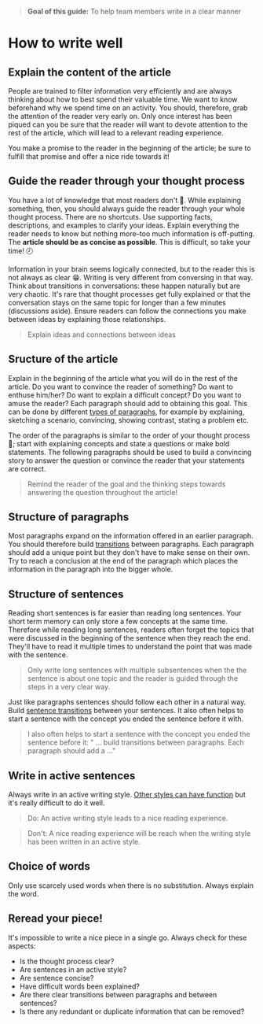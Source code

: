 > **Goal of this guide:** To help team members write in a clear manner

# How to write well

## Explain the content of the article

People are trained to filter information very efficiently and are always thinking about how to best spend their valuable time. We want to know beforehand why we spend time on an activity. You should, therefore, grab the attention of the reader very early on. Only once interest has been piqued can you be sure that the reader will want to devote attention to the rest of the article, which will lead to a relevant reading experience.

You make a promise to the reader in the beginning of the article; be sure to fulfill that promise and offer a nice ride towards it!

## Guide the reader through your thought process

You have a lot of knowledge that most readers don't 💾. While explaining something, then, you should always guide the reader through your whole thought process. There are no shortcuts. Use supporting facts, descriptions, and examples to clarify your ideas. Explain everything the reader needs to know but nothing more–too much information is off-putting. The **article should be as concise as possible**. This is difficult, so take your time! 🕗

Information in your brain seems logically connected, but to the reader this is not always as clear 😁. Writing is very different from conversing in that way. Think about transitions in conversations: these happen naturally but are very chaotic. It's rare that thought processes get fully explained or that the conversation stays on the same topic for longer than a few minutes (discussions aside). Ensure readers can follow the connections you make between ideas by explaining those relationships.

> Explain ideas and connections between ideas


## Sructure of the article

Explain in the beginning of the article what you will do in the rest of the article. Do you want to convince the reader of something? Do want to enthuse him/her? Do want to explain a difficult concept? Do you want to amuse the reader?
Each paragraph should add to obtaining this goal. This can be done by different [types of paragraphs](http://patternbasedwriting.com/elementary_writing_success/paragraph-examples/), for example by explaining, sketching a scenario, convincing, showing contrast, stating a problem etc.

The order of the paragraphs is similar to the order of your thought process 💭; start with explaining concepts and state a questions or make bold statements. The following paragraphs should be used to build a convincing story to answer the question or convince the reader that your statements are correct.

> Remind the reader of the goal and the thinking steps towards answering the question throughout the article!


## Structure of paragraphs

Most paragraphs expand on the information offered in an earlier paragraph. You should therefore build [transitions](../transitions/) between paragraphs.
Each paragraph should add a unique point but they don't have to make sense on their own. Try to reach a conclusion at the end of the paragraph which places the information in the paragraph into the bigger whole.

## Structure of sentences

Reading short sentences is far easier than reading long sentences. Your short term memory can only store a few concepts at the same time. Therefore while reading long sentences, readers often forget the topics that were discussed in the beginning of the sentence when they reach the end. They'll have to read it multiple times to understand the point that was made with the sentence.

> Only write long sentences with multiple subsentences when the the sentence is about one topic and the reader is guided through the steps in a very clear way.

Just like paragraphs sentences should follow each other in a natural way. Build [sentence transitions](https://writing.wisc.edu/Handbook/Transitions.html) between your sentences. It also often helps to start a sentence with the concept you ended the sentence before it with.

> I also often helps to start a sentence with the concept you ended the sentence before it:
" ... build transitions between paragraphs.
Each paragraph should add a ..."

## Write in active sentences

Always write in an active writing style. [Other styles can have function](https://writing.wisc.edu/Handbook/CCS_activevoice.html) but it's really difficult to do it well.

> Do: An active writing style leads to a nice reading experience.

> Don't: A nice reading experience will be reach when the writing style has been written in an active style.

## Choice of words

Only use scarcely used words when there is no substitution. Always explain the word.

## Reread your piece!

It's impossible to write a nice piece in a single go. Always check for these aspects:

* Is the thought process clear?
* Are sentences in an active style?
* Are sentence concise?
* Have difficult words been explained?
* Are there clear transitions between paragraphs and between sentences?
* Is there any redundant or duplicate information that can be removed?
